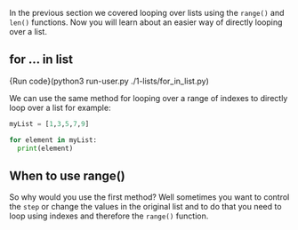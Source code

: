 In the previous section we covered looping over lists using the `range()` and `len()` functions. Now you will learn about an easier way of directly looping over a list.

## for ... in list

{Run code}(python3 run-user.py ./1-lists/for_in_list.py)

We can use the same method for looping over a range of indexes to directly loop over a list for example:

```python
myList = [1,3,5,7,9]

for element in myList:
  print(element)
```

## When to use range()

So why would you use the first method? Well sometimes you want to control the `step` or change the values in the original list and to do that you need to loop using indexes and therefore the `range()` function.
